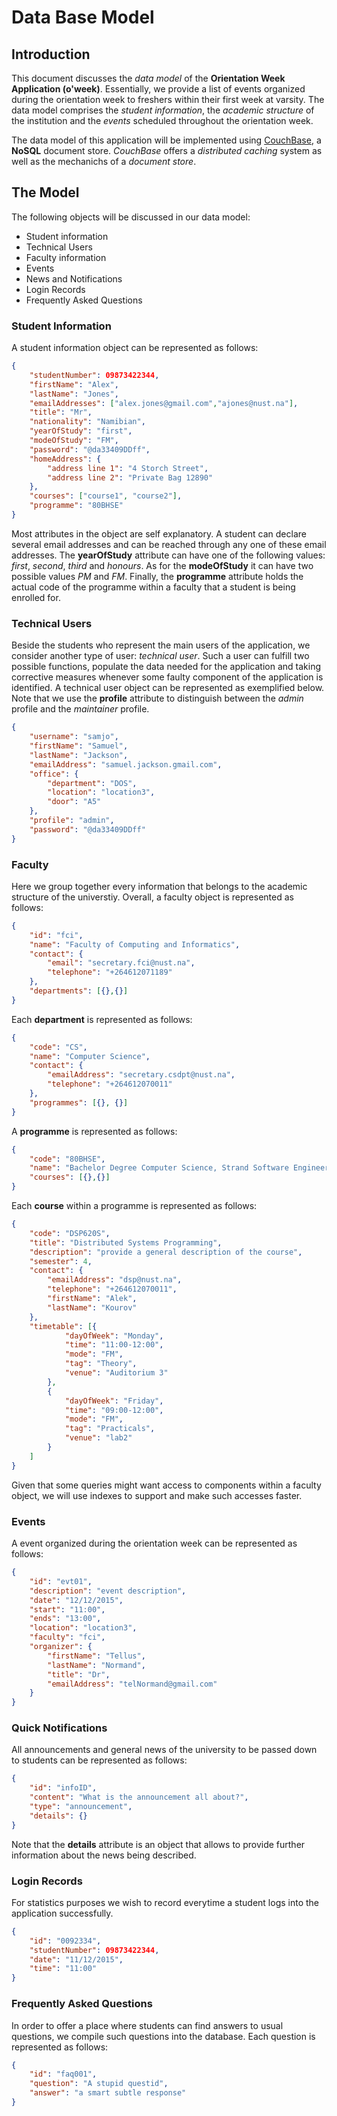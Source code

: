 # Data Base Model

## Introduction

This document discusses the *data model* of the **Orientation Week Application (o'week)**. Essentially, we provide a list of events organized during the orientation week to freshers within their first week at varsity. The data model comprises the *student information*, the *academic structure* of the institution and the *events* scheduled throughout the orientation week.

The data model of this application will be implemented using [CouchBase](http://www.couchbase.com), a **NoSQL** document store. *CouchBase* offers a *distributed caching* system as well as the mechanichs of a *document store*.

## The Model

The following objects will be discussed in our data model:

* Student information
* Technical Users
* Faculty information
* Events
* News and Notifications
* Login Records
* Frequently Asked Questions

### Student Information

A student information object can be represented as follows:

```json
{
    "studentNumber": 09873422344,
    "firstName": "Alex",
    "lastName": "Jones",
    "emailAddresses": ["alex.jones@gmail.com","ajones@nust.na"],
    "title": "Mr",
    "nationality": "Namibian",
    "yearOfStudy": "first",
    "modeOfStudy": "FM",
    "password": "@da33409DDff",
    "homeAddress": {
        "address line 1": "4 Storch Street",
        "address line 2": "Private Bag 12890"
    },
    "courses": ["course1", "course2"],
    "programme": "80BHSE"
}
```
Most attributes in the object are self explanatory. A student can declare several email addresses and can be reached through any one of these email addresses. The **yearOfStudy** attribute can have one of the following values: *first*, *second*, *third* and *honours*. As for the **modeOfStudy** it can have two possible values *PM* and *FM*. Finally, the **programme** attribute holds the actual code of the programme within a faculty that a student is being enrolled for.

### Technical Users

Beside the students who represent the main users of the application, we consider another type of user: *technical user*. Such a user can fulfill two possible functions, populate the data needed for the application and taking corrective measures whenever some faulty component of the application is identified. A technical user object can be represented as exemplified below. Note that we use the **profile** attribute to distinguish between the *admin* profile and the *maintainer* profile.

```json
{
    "username": "samjo",
    "firstName": "Samuel",
    "lastName": "Jackson",
    "emailAddress": "samuel.jackson.gmail.com",
    "office": {
        "department": "DOS",
        "location": "location3",
        "door": "A5"
    },
    "profile": "admin",
    "password": "@da33409DDff"
}
```

### Faculty

Here we group together every information that belongs to the academic structure of the universtiy. Overall, a faculty object is represented as follows:

```json
{
    "id": "fci",
    "name": "Faculty of Computing and Informatics",
    "contact": {
        "email": "secretary.fci@nust.na",
        "telephone": "+264612071189"
    },
    "departments": [{},{}]
}
```

Each **department** is represented as follows:

```json
{
    "code": "CS",
    "name": "Computer Science",
    "contact": {
        "emailAddress": "secretary.csdpt@nust.na",
        "telephone": "+264612070011"
    },
    "programmes": [{}, {}]
}
```

A **programme** is represented as follows:

```json
{
    "code": "80BHSE",
    "name": "Bachelor Degree Computer Science, Strand Software Engineering",
    "courses": [{},{}]
}
```

Each **course** within a programme is represented as follows:

```json
{
    "code": "DSP620S",
    "title": "Distributed Systems Programming",
    "description": "provide a general description of the course",
    "semester": 4,
    "contact": {
        "emailAddress": "dsp@nust.na",
        "telephone": "+264612070011",
        "firstName": "Alek",
        "lastName": "Kourov"
    },
    "timetable": [{
            "dayOfWeek": "Monday",
            "time": "11:00-12:00",
            "mode": "FM",
            "tag": "Theory",
            "venue": "Auditorium 3"
        },
        {
            "dayOfWeek": "Friday",
            "time": "09:00-12:00",
            "mode": "FM",
            "tag": "Practicals",
            "venue": "lab2"
        }
    ]
}
```

Given that some queries might want access to components within a faculty object, we will use indexes to support and make such accesses faster.

### Events

A event organized during the orientation week can be represented as follows:

```json
{
    "id": "evt01",
    "description": "event description",
    "date": "12/12/2015",
    "start": "11:00",
    "ends": "13:00",
    "location": "location3",
    "faculty": "fci",
    "organizer": {
        "firstName": "Tellus",
        "lastName": "Normand",
        "title": "Dr",
        "emailAddress": "telNormand@gmail.com"
    }
}
```

### Quick Notifications

All announcements and general news of the university to be passed down to students can be represented as follows:

```json
{
    "id": "infoID",
    "content": "What is the announcement all about?",
    "type": "announcement",
    "details": {}
}
```
Note that the **details** attribute is an object that allows to provide further information about the news being described.

### Login Records

For statistics purposes we wish to record everytime a student logs into the application successfully.

```json
{
    "id": "0092334",
    "studentNumber": 09873422344,
    "date": "11/12/2015",
    "time": "11:00"
}
```

### Frequently Asked Questions

In order to offer a place where students can find answers to usual questions, we compile such questions into the database. Each question is represented as follows:

```json
{
    "id": "faq001",
    "question": "A stupid questid",
    "answer": "a smart subtle response"
}
```
